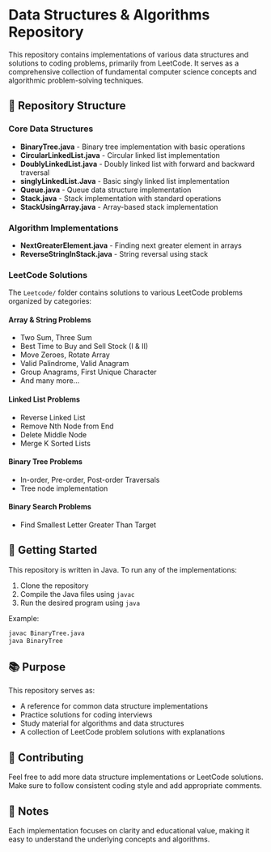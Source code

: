 # Data Structures & Algorithms Repository

This repository contains implementations of various data structures and solutions to coding problems, primarily from LeetCode. It serves as a comprehensive collection of fundamental computer science concepts and algorithmic problem-solving techniques.

## 📁 Repository Structure

### Core Data Structures
- **BinaryTree.java** - Binary tree implementation with basic operations
- **CircularLinkedList.java** - Circular linked list implementation
- **DoublyLinkedList.java** - Doubly linked list with forward and backward traversal
- **singlyLinkedList.Java** - Basic singly linked list implementation
- **Queue.java** - Queue data structure implementation
- **Stack.java** - Stack implementation with standard operations
- **StackUsingArray.java** - Array-based stack implementation

### Algorithm Implementations
- **NextGreaterElement.java** - Finding next greater element in arrays
- **ReverseStringInStack.java** - String reversal using stack

### LeetCode Solutions
The `Leetcode/` folder contains solutions to various LeetCode problems organized by categories:

#### Array & String Problems
- Two Sum, Three Sum
- Best Time to Buy and Sell Stock (I & II)
- Move Zeroes, Rotate Array
- Valid Palindrome, Valid Anagram
- Group Anagrams, First Unique Character
- And many more...

#### Linked List Problems
- Reverse Linked List
- Remove Nth Node from End
- Delete Middle Node
- Merge K Sorted Lists

#### Binary Tree Problems
- In-order, Pre-order, Post-order Traversals
- Tree node implementation

#### Binary Search Problems
- Find Smallest Letter Greater Than Target

## 🚀 Getting Started

This repository is written in Java. To run any of the implementations:

1. Clone the repository
2. Compile the Java files using `javac`
3. Run the desired program using `java`

Example:
```bash
javac BinaryTree.java
java BinaryTree
```

## 📚 Purpose

This repository serves as:
- A reference for common data structure implementations
- Practice solutions for coding interviews
- Study material for algorithms and data structures
- A collection of LeetCode problem solutions with explanations

## 🤝 Contributing

Feel free to add more data structure implementations or LeetCode solutions. Make sure to follow consistent coding style and add appropriate comments.

## 📝 Notes

Each implementation focuses on clarity and educational value, making it easy to understand the underlying concepts and algorithms.
